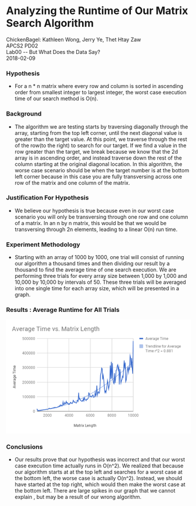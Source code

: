 # Analyzing the Runtime of Our Matrix Search Algorithm 
  ChickenBagel: Kathleen Wong, Jerry Ye, Thet Htay Zaw <br />
  APCS2 PD02 <br />
  Lab00 -- But What Does the Data Say? <br /> 
  2018-02-09
### Hypothesis
  * For a n * n matrix where every row and column is sorted in ascending order from smallest integer to largest integer, the worst case execution time of our search method is O(n).

### Background
  * The algorithm we are testing starts by traversing diagonally through the array, starting
     from the top left corner, until the next diagonal value is greater than the
     target value. At this point, we traverse through the rest of the row(to the right)
     to search for our target. If we find a value in the row greater than the target,
     we break because we know that the 2d array is in ascending order, and instead
     traverse down the rest of the column starting at the original diagonal location.
     In this algorithm, the worse case scenario should be when the target number is at
     the bottom left corner because in this case you are fully transversing across one row of
     the matrix and one column of the matrix. 
### Justification For Hypothesis
   * We believe our hypothesis is true because even in our worst case scenario you will only be transversing through one row and one column of a matrix. In an n by n matrix, this would be that we would be transversing through 2n elements, leading to a linear O(n) run time. 

### Experiment Methodology
  * Starting with an array of 1000 by 1000, one trial will consist of running
    our algorithm a thousand times and then dividing our result by a thousand to
    find the average time of one search execution. We are performing three trials
    for every array size between 1,000 by 1,000 and 10,000 by 10,000 by intervals of
    50. These three trials will be averaged into one single time for each array size,
    which will be presented in a graph.


### Results : Average Runtime for All Trials

   ![graph results](chart.png)

### Conclusions
  * Our results prove that our hypothesis was incorrect and that our worst case
    execution time actually runs in O(n^2). We realized that because our algorithm
    starts at at the top left and searches for a worst case at the bottom left,
    the worse case is actually O(n^2). Instead, we should have started at the top
    right, which would then make the worst case at the bottom left. There are
    large spikes in our graph that we cannot explain , but may be a result
    of our wrong algorithm.
